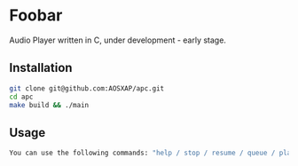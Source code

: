# Foobar

Audio Player written in C, under development - early stage.

## Installation

```bash
git clone git@github.com:AOSXAP/apc.git
cd apc
make build && ./main
```

## Usage

```bash
You can use the following commands: "help / stop / resume / queue / play <song> / time ... \n"
```